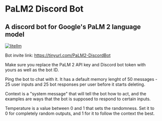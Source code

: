 # PaLM2 Discord Bot
## A discord bot for Google's PaLM 2 language model
[![litellm](https://img.shields.io/badge/%20%F0%9F%9A%85%20liteLLM-OpenAI%7CAnthropic-blue?color=green)](https://github.com/BerriAI/litellm)

Bot invite link: https://tinyurl.com/PaLM2-DiscordBot

Make sure you replace the PaLM 2 API key and Discord bot token with yours as well as the bot ID.

Ping the bot to chat with it. It has a default memory lenght of 50 messages - 25 user inputs and 25 bot responses per user before it starts deleting.

Context is a "system message" that will tell the bot how to act, and the examples are ways that the bot is supposed to respond to certain inputs.

Temperature is a value between 0 and 1 that sets the randomness. Set it to 0 for completely random outputs, and 1 for it to follow the context the best.
